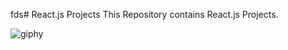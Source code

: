 fds# React.js Projects
This Repository contains React.js Projects.

![giphy](https://github.com/Rupali1407/React.js-Projects/assets/123893797/83cf590f-7bb8-42c0-a48a-8cb042a90b28)
